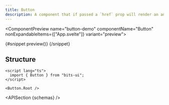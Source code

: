 ```yaml
---
title: Button
description: A component that if passed a `href` prop will render an anchor element instead of a button element.
---
```


<script>
	import { APISection, ComponentPreview, ButtonDemo } from '$lib/components/index.js'
	let { schemas } = $props()
</script>

<ComponentPreview name="button-demo" componentName="Button" nonExpandableItems={["App.svelte"]} variant="preview">

{#snippet preview()}
<ButtonDemo />
{/snippet}

</ComponentPreview>

## Structure

```svelte
<script lang="ts">
  import { Button } from "bits-ui";
</script>

<Button.Root />
```

<APISection {schemas} />
